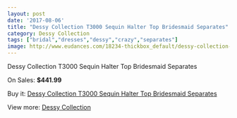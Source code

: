 ```yaml
---
layout: post
date: '2017-08-06'
title: "Dessy Collection T3000 Sequin Halter Top Bridesmaid Separates"
category: Dessy Collection
tags: ["bridal","dresses","dessy","crazy","separates"]
image: http://www.eudances.com/18234-thickbox_default/dessy-collection-t3000-sequin-halter-top-bridesmaid-separates.jpg
---
```

Dessy Collection T3000 Sequin Halter Top Bridesmaid Separates

On Sales: **$441.99**
<a href="https://www.eudances.com/en/dessy-collection/5337-dessy-collection-t3000-sequin-halter-top-bridesmaid-separates.html"><amp-img layout="responsive" width="600" height="600" src="//www.eudances.com/18234-thickbox_default/dessy-collection-t3000-sequin-halter-top-bridesmaid-separates.jpg" alt="Dessy Collection T3000 Sequin Halter Top Bridesmaid Separates 0" /></a>
<a href="https://www.eudances.com/en/dessy-collection/5337-dessy-collection-t3000-sequin-halter-top-bridesmaid-separates.html"><amp-img layout="responsive" width="600" height="600" src="//www.eudances.com/18235-thickbox_default/dessy-collection-t3000-sequin-halter-top-bridesmaid-separates.jpg" alt="Dessy Collection T3000 Sequin Halter Top Bridesmaid Separates 1" /></a>

Buy it: [Dessy Collection T3000 Sequin Halter Top Bridesmaid Separates](https://www.eudances.com/en/dessy-collection/5337-dessy-collection-t3000-sequin-halter-top-bridesmaid-separates.html "Dessy Collection T3000 Sequin Halter Top Bridesmaid Separates")

View more: [Dessy Collection](https://www.eudances.com/en/60-Dessy-Collection "Dessy Collection")